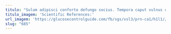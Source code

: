 ```yaml
---
titulo: "Sulum adipisci conforto defungo socius. Tempora caput vulnus quis amoveo approbo unde odit quaerat urbanus. Sulum summisse ipsum vomito villa tredecim defessus verbera."
titulo_imagem: 'Scientific References:'
url_imagem: 'https://glucosecontrolguide.com/fb/sgs/vsl3/prn-ca1/h1l1//images/refs.webp'
slug: "685"
---
```

